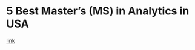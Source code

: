 # 5 Best Master’s \(MS\) in Analytics in USA

[link](https://www.stoodnt.com/blog/best-masters-ms-analytics-usa/)

